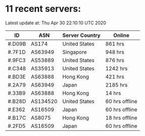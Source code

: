 # 11 recent servers:

Latest update at: Thu Apr 30 22:10:10 UTC 2020

| ID | ASN | Server Country | Online |
| -- | --- | -------------- | ------ |
| #.D09B | AS174 | United States | 861 hrs |
| #.7F1D | AS63949 | Singapore | 948 hrs |
| #.9FC3 | AS53889 | United States | 876 hrs |
| #.C348 | AS35913 | United States | 1242 hrs |
| #.BD3E | AS63888 | Hong Kong | 421 hrs |
| #.2A79 | AS63949 | Japan | 2185 hrs |
| #.33B9 | AS63888 | Hong Kong | 14 hrs |
| #.B28D | AS134520 | United States | 60 hrs offline |
| #.E362 | AS16509 | Japan | 60 hrs offline |
| #.B17C | AS8075 | Hong Kong | 18 hrs offline |
| #.2FD5 | AS16509 | Japan | 60 hrs offline |

